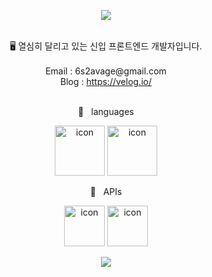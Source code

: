 <p align="center">
<img src="https://capsule-render.vercel.app/api?&type=waving&color=timeAuto&height=180&section=header&text=62savage's%20Hub&fontSize=50&animation=fadeIn&fontAlignY=45" />
</p>
<br>
<div align='center'> 🖥 열심히 달리고 있는 신입 프론트엔드 개발자입니다.</div>
<br>
<div align='center'> Email : 6s2avage@gmail.com</div>
<div align='center'> Blog : <a href="https://velog.io/">https://velog.io/</a></div>
<br>
<p align="center">
🍚&nbsp&nbsp&nbsplanguages
  </p>
<p align="center">
<img alt= "icon" wide="80" height="80" src ="https://techstack-generator.vercel.app/js-icon.svg">
<img alt= "icon" wide="80" height="80" src ="https://techstack-generator.vercel.app/ts-icon.svg">
  </p>
<p align="center">
🥘 &nbsp&nbspAPIs
  </p>
<p align="center">
<img alt= "icon" wide="65" height="65" src ="https://techstack-generator.vercel.app/restapi-icon.svg">
<img alt= "icon" wide="65" height="65" src ="https://techstack-generator.vercel.app/graphql-icon.svg">
  </p>


  
  <p align="center">
<img src="https://capsule-render.vercel.app/api?type=waving&color=auto&height=100&section=footer" />
  </p>

